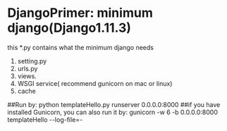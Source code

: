 # DjangoPrimer: minimum django(Django1.11.3)
this *.py contains what the minimum django needs
1. setting.py
2. urls.py
3. views.
4. WSGI service( recommend gunicorn on mac or linux)
5. cache

##Run by:
    python templateHello.py runserver 0.0.0.0:8000
##if you have installed Gunicorn, you can also run it by:
    gunicorn -w 6 -b 0.0.0.0:8000 templateHello --log-file=-